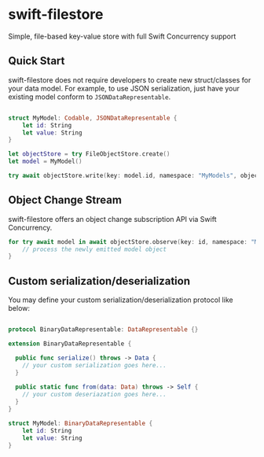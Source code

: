 # swift-filestore
Simple, file-based key-value store with full Swift Concurrency support 

## Quick Start
swift-filestore does not require developers to create new struct/classes for your data model. For example, to use JSON serialization, just have your existing model conform to `JSONDataRepresentable`.

```swift

struct MyModel: Codable, JSONDataRepresentable {
    let id: String
    let value: String
}

let objectStore = try FileObjectStore.create()
let model = MyModel()

try await objectStore.write(key: model.id, namespace: "MyModels", object: model)
```

## Object Change Stream
swift-filestore offers an object change subscription API via Swift Concurrency.

```swift
for try await model in await objectStore.observe(key: id, namespace: "MyModels", objectType: MyModel.self) {
    // process the newly emitted model object
}
```

## Custom serialization/deserialization
You may define your custom serialization/deserialization protocol like below:

```swift

protocol BinaryDataRepresentable: DataRepresentable {}

extension BinaryDataRepresentable {

  public func serialize() throws -> Data {
    // your custom serialization goes here...
  }
  
  public static func from(data: Data) throws -> Self {
    // your custom deseriazation goes here...
  }
}

struct MyModel: BinaryDataRepresentable {
    let id: String
    let value: String
}
```